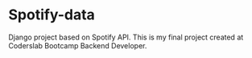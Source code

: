 # Spotify-data
Django project based on Spotify API. 
This is my final project created at Coderslab Bootcamp Backend Developer.
